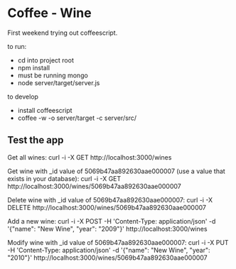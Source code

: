 # Coffee - Wine

First weekend trying out coffeescript.

to run:
 - cd into project root
 - npm install
 - must be running mongo
 - node server/target/server.js

to develop
 - install coffeescript
 - coffee -w -o server/target -c server/src/

## Test the app

Get all wines:
curl -i -X GET http://localhost:3000/wines

Get wine with _id value of 5069b47aa892630aae000007 (use a value that exists in your database):
curl -i -X GET http://localhost:3000/wines/5069b47aa892630aae000007

Delete wine with _id value of 5069b47aa892630aae000007:
curl -i -X DELETE http://localhost:3000/wines/5069b47aa892630aae000007

Add a new wine:
curl -i -X POST -H 'Content-Type: application/json' -d '{"name": "New Wine", "year": "2009"}' http://localhost:3000/wines

Modify wine with _id value of 5069b47aa892630aae000007:
curl -i -X PUT -H 'Content-Type: application/json' -d '{"name": "New Wine", "year": "2010"}' http://localhost:3000/wines/5069b47aa892630aae000007


